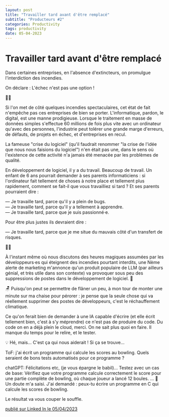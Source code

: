 ```yaml
---
layout: post
title: "Travailler tard avant d'être remplacé"
subtitle: "Producteurs #2"
categories: Productivity
tags: productivity
date: 05-04-2023
---
```

# Travailler tard avant d'être remplacé

Dans certaines entreprises, en l'absence d'extincteurs, on promulgue l'interdiction des incendies. 

On déclare : L'échec n'est pas une option ! 

📜📯
<!--more-->

Si l'on met de côté quelques incendies spectaculaires, cet état de fait n'empêche pas ces entreprises de bien se porter. L'informatique, pardon, le digital, est une manne prodigieuse. Lorsque le traitement en masse de données simples s'effectue 60 millions de fois plus vite avec un ordinateur qu'avec des personnes, l'industrie peut tolérer une grande marge d'erreurs, de défauts, de projets en échec, et d'entreprises en recul.

La fameuse "crise du logiciel" (qu'il faudrait renommer "la crise de l'idée que nous nous faisions du logiciel") n'en était pas une, dans le sens où l'existence de cette activité n'a jamais été menacée par les problèmes de qualité.

En développement de logiciel, il y a du travail. Beaucoup de travail. Un enfant de 6 ans pourrait demander à ses parents informaticiens : si l'ordinateur fait tellement de choses à notre place et tellement plus rapidement, comment se fait-il que vous travailliez si tard ? Et ses parents pourraient dire :

— Je travaille tard, parce qu'il y a plein de bugs.\
— Je travaille tard, parce qu'il y a tellement à apprendre.\
— Je travaille tard, parce que je suis passionné·e.

Pour être plus justes ils devraient dire :

— Je travaille tard, parce que je me situe du mauvais côté d'un transfert de risques.

🧯🔥

À l'instant même où nous discutons des heures magiques assumées par les développeurs·es qui éteignent des incendies pourtant interdits, une Nème alerte de marketing m'annonce qu'un produit populaire de LLM (par ailleurs génial, et très utile dans son contexte) va provoquer sous peu des suppressions de postes dans le développement de logiciel. 🤖

🪑 Puisqu'on peut se permettre de flâner un peu, à mon tour de monter une minute sur ma chaise pour pérorer : je pense que la seule chose qui va réellement supprimer des postes de développeurs, c'est le réchauffement climatique.

Ce qu'on ferait bien de demander à une IA capable d'écrire (et elle écrit tellement bien, c'est à s'y méprendre) ce n'est pas de produire du code. Du code on en a déjà plein le cloud, merci. On ne sait plus quoi en faire. Il manque du temps pour le relire, et le tester.

💡 Hé, mais… C'est ça qui nous aiderait ! Si ça se trouve…

ToF: j'ai écrit un programme qui calcule les scores au bowling. Quels seraient de bons tests automatisés pour ce programme ?

chatGPT: Félicitations etc, (je vous épargne le babil)…
Testez avec un cas de base: Vérifiez que votre programme calcule correctement le score pour une partie complète de bowling, où chaque joueur a lancé 12 boules.
…
🤔
Un doute m'a saisi. J'ai demandé : peux-tu écrire un programme en C qui calcule les scores de bowling.

Le résultat va vous couper le souffle.

[publié sur Linked In le 05/04/2023](https://www.linkedin.com/posts/christophe-thibaut-35b4657_marketing-etatdelart-activity-7049250696369434625-cton?utm_source=share&utm_medium=member_desktop)

